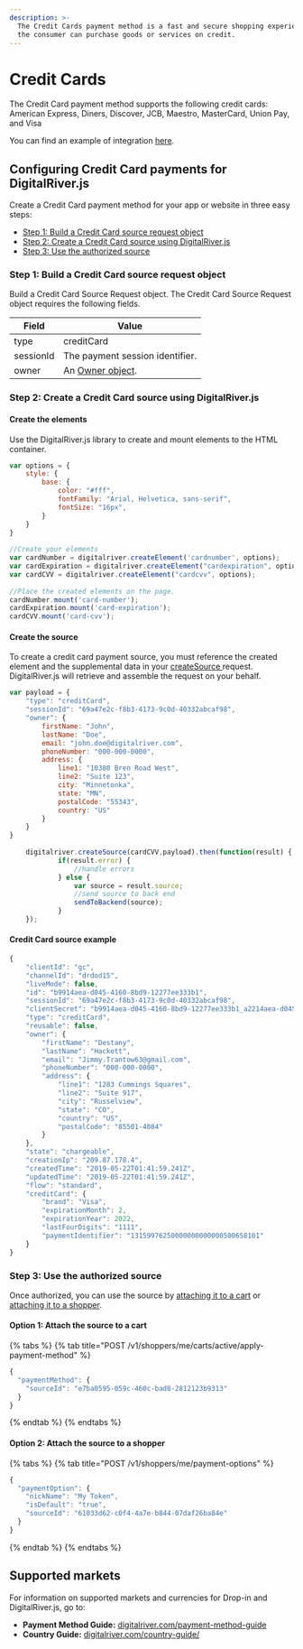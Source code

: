 ```yaml
---
description: >-
  The Credit Cards payment method is a fast and secure shopping experience where
  the consumer can purchase goods or services on credit.
---
```


# Credit Cards

The Credit Card payment method supports the following credit cards: American Express, Diners, Discover, JCB, Maestro, MasterCard, Union Pay, and Visa

You can find an example of integration [here](https://drh.img.digitalriver.com/DRHM/Storefront/Site/drdod15/pb/multimedia/creditcard.html).

## Configuring Credit Card payments for DigitalRiver.js

Create a Credit Card payment method for your app or website in three easy steps:

* [Step 1: Build a Credit Card source request object](credit-cards.md#step-1-build-a-credit-card-source-request-object)
* [Step 2: Create a Credit Card source using DigitalRiver.js](credit-cards.md#step-2-create-a-credit-card-source-using-digitalriver-js)
* [Step 3: Use the authorized source](credit-cards.md#step-3-use-the-authorized-source)

### Step 1: Build a Credit Card source request object

Build a Credit Card Source Request object. The Credit Card Source Request object requires the following fields.

| Field     | Value                                                       |
| --------- | ----------------------------------------------------------- |
| type      | creditCard                                                  |
| sessionId | The payment session identifier.                             |
| owner     |  An [Owner object](common-payment-objects.md#owner-object). |

### Step 2: Create a Credit Card source using DigitalRiver.js

#### Create the elements

Use the DigitalRiver.js library to create and mount elements to the HTML container.

```javascript
var options = {
    style: {
        base: {
            color: "#fff",
            fontFamily: "Arial, Helvetica, sans-serif",
            fontSize: "16px",
        }
    }
}
  
//Create your elements
var cardNumber = digitalriver.createElement('cardnumber', options);
var cardExpiration = digitalriver.createElement("cardexpiration", options);
var cardCVV = digitalriver.createElement("cardcvv", options);
  
//Place the created elements on the page.
cardNumber.mount('card-number');
cardExpiration.mount('card-expiration');
cardCVV.mount('card-cvv');
```

#### Create the source

&#x20;To create a credit card payment source, you must reference the created element and the supplemental data in your [createSource ](../../../../general-resources/reference/digitalriver-object.md#digitalriver-createsource-element-sourcedata)request. DigitalRiver.js will retrieve and assemble the request on your behalf.

```javascript
var payload = {
    "type": "creditCard",
    "sessionId": "69a47e2c-f8b3-4173-9c0d-40332abcaf98",        
    "owner": {
        firstName: "John",
        lastName: "Doe",
        email: "john.doe@digitalriver.com",
        phoneNumber: "000-000-0000",
        address: {
            line1: "10380 Bren Road West",
            line2: "Suite 123",
            city: "Minnetonka",
            state: "MN",
            postalCode: "55343",
            country: "US"
        }
    }
}  
 
    digitalriver.createSource(cardCVV,payload).then(function(result) {
            if(result.error) {
                //handle errors
            } else {
                var source = result.source;
                //send source to back end
                sendToBackend(source);
            }
    });
```

#### Credit Card source example

```javascript
{
    "clientId": "gc",
    "channelId": "drdod15",
    "liveMode": false,
    "id": "b9914aea-d045-4160-8bd9-12277ee333b1",
    "sessionId": "69a47e2c-f8b3-4173-9c0d-40332abcaf98",        
    "clientSecret": "b9914aea-d045-4160-8bd9-12277ee333b1_a2214aea-d045-4160-8bd9-12277ee333b1",
    "type": "creditCard",
    "reusable": false,
    "owner": {
        "firstName": "Destany",
        "lastName": "Hackett",
        "email": "Jimmy.Trantow63@gmail.com",
        "phoneNumber": "000-000-0000",
        "address": {
            "line1": "1283 Cummings Squares",
            "line2": "Suite 917",
            "city": "Russelview",
            "state": "CO",
            "country": "US",
            "postalCode": "85501-4084"
        }
    },
    "state": "chargeable",
    "creationIp": "209.87.178.4",
    "createdTime": "2019-05-22T01:41:59.241Z",
    "updatedTime": "2019-05-22T01:41:59.241Z",
    "flow": "standard",
    "creditCard": {
        "brand": "Visa",
        "expirationMonth": 2,
        "expirationYear": 2022,
        "lastFourDigits": "1111",
        "paymentIdentifier": "13159976250000000000000500658101"
    }
}
```

### Step 3: Use the authorized source

Once authorized, you can use the source by [attaching it to a cart](../../../sources/#attaching-a-payment-method-to-an-order-or-cart) or [attaching it to a shopper](../../../sources/#attaching-a-payment-method-to-a-customer).

#### Option 1: Attach the source to a cart

{% tabs %}
{% tab title="POST /v1/shoppers/me/carts/active/apply-payment-method" %}
```javascript
{
  "paymentMethod": {
    "sourceId": "e7ba0595-059c-460c-bad8-2812123b9313"
  }
}
```
{% endtab %}
{% endtabs %}

#### Option 2: Attach the source to a shopper

{% tabs %}
{% tab title="POST /v1/shoppers/me/payment-options" %}
```javascript
{
  "paymentOption": {
    "nickName": "My Token",
    "isDefault": "true",
    "sourceId": "61033d62-c0f4-4a7e-b844-07daf26ba84e"
  }
}
```
{% endtab %}
{% endtabs %}

## Supported markets

For information on supported markets and currencies for Drop-in and DigitalRiver.js, go to:&#x20;

* **Payment Method Guide:** [digitalriver.com/payment-method-guide](https://www.digitalriver.com/payment-method-guide/)
* **Country Guide:** [digitalriver.com/country-guide/](https://www.digitalriver.com/country-guide/)
